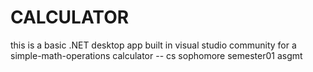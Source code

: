 # CALCULATOR
this is a basic .NET desktop app built in visual studio community for a simple-math-operations calculator -- cs sophomore semester01 asgmt
